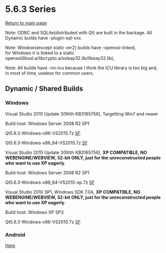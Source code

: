 # 5.6.3 Series

[Return to main page](index.md)

Note: ODBC and SQLite(distributed with Qt) are built in the backage. All Dynamic builds have -plugin-sql-xxx.

Note: Windows(except static ver2) builds have -openssl-linked,  
for Windows it is linked to a static openssl(libssl.a/libcrypto.a/ssleay32.lib/libeay32.lib),   

Note: All builds have -no-icu because I think the ICU library is too big and, in most of time, useless for common users.

## Dynamic / Shared Builds

### Windows

Visual Studio 2015 Update 3(With KB3165756), Targetting Win7 and newer

Build host: Windows Server 2008 R2 SP1

Qt5.6.3-Windows-x86-VS2015.7z [SF](https://sourceforge.net/projects/fsu0413-qtbuilds/files/Qt5.6/Windows-x86/Qt5.6.3-Windows-x86-VS2015.7z/download)

Qt5.6.3-Windows-x86_64-VS2015.7z [SF](https://sourceforge.net/projects/fsu0413-qtbuilds/files/Qt5.6/Windows-x86_64/Qt5.6.3-Windows-x86-64-VS2015.7z/download)

Visual Studio 2015 Update 3(With KB3165756), __XP COMPATIBLE, NO WEBENGINE/WEBVIEW, 32-bit ONLY, just for the unreconstructed people who want to use XP eagerly__.

Build host: Windows Server 2008 R2 SP1

Qt5.6.3-Windows-x86_64-VS2015-xp.7z [SF](https://sourceforge.net/projects/fsu0413-qtbuilds/files/Qt5.6/Windows-x86/Qt5.6.3-Windows-x86-VS2015-xp.7z/download)

Visual Studio 2010 SP1, Windows SDK 7.0A, __XP COMPATIBLE, NO WEBENGINE/WEBVIEW, 32-bit ONLY, just for the unreconstructed people who want to use XP eagerly__.

Build host: Windows XP SP3

Qt5.6.3-Windows-x86-VS2010.7z [SF](https://sourceforge.net/projects/fsu0413-qtbuilds/files/Qt5.6/Windows-x86/Qt5.6.3-Windows-x86-VS2010.7z/download)

### Android

[Here](5.6.3-android.md)

